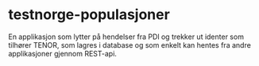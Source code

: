 # testnorge-populasjoner

En applikasjon som lytter på hendelser fra PDl og trekker ut identer som tilhører TENOR, som lagres i database og som enkelt kan hentes fra andre applikasjoner gjennom REST-api.
